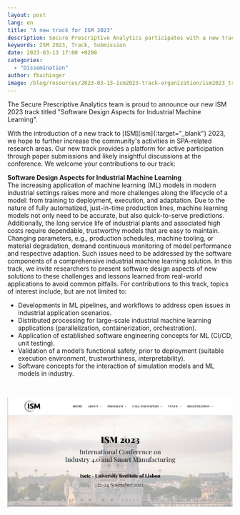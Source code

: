 ```yaml
---
layout: post
lang: en
title: "A new track for ISM 2023"
description: Secure Prescriptive Analytics participates with a new track at ISM 2023.
keywords: ISM 2023, Track, Submission
date: 2023-03-13 17:00 +0200
categories:
  - "Dissemination"
author: fbachinger
image: /blog/resources/2023-03-13-ism2023-track-organization/ism2023_track.jpg
---
```


The Secure Prescriptive Analytics team is proud to announce our new ISM 2023 track titled "Software Design Aspects for Industrial Machine Learning".

<!--more-->
With the introduction of a new track to [ISM][ism]{:target="_blank"} 2023, we hope to further increase the community's activities in SPA-related research areas. Our new track provides a platform for active participation through paper submissions and likely insightful discussions at the conference. We welcome your contributions to our track:

**Software Design Aspects for Industrial Machine Learning** 
<br/>
The increasing application of machine learning (ML) models in modern industrial settings raises more and more challenges along the lifecycle of a model: from training to deployment, execution, and adaptation. Due to the nature of fully automatized, just-in-time production lines, machine learning models not only need to be accurate, but also quick-to-serve predictions. Additionally, the long service life of industrial plants and associated high costs require dependable, trustworthy models that are easy to maintain. Changing parameters, e.g., production schedules, machine tooling, or material degradation, demand continuous monitoring of model performance and respective adaption. Such issues need to be addressed by the software components of a comprehensive industrial machine learning solution. In this track, we invite researchers to present software design aspects of new solutions to these challenges and lessons learned from real-world applications to avoid common pitfalls. For contributions to this track, topics of interest include, but are not limited to:

-	Developments in ML pipelines, and workflows to address open issues in industrial application scenarios.
-	Distributed processing for large-scale industrial machine learning applications (parallelization, containerization, orchestration).
-	Application of established software engineering concepts for ML (CI/CD, unit testing).
-	Validation of a model’s functional safety, prior to deployment (suitable execution environment, trustworthiness, interpretability).
-	Software concepts for the interaction of simulation models and ML models in industry.



<br/>

![ISM2023](/blog/resources/2023-03-13-ism2023-track-organization/ism2023-flyer.jpg)
